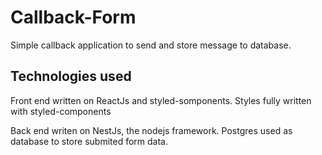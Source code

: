 # Callback-Form

Simple callback application to send and store message to database.

## Technologies used

Front end written on ReactJs and styled-somponents. Styles fully written with styled-components

Back end writen on NestJs, the nodejs framework. Postgres used as database to store submited form data.
